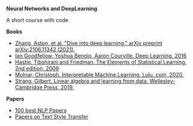 **Neural Networks and DeepLearning**

A short course with code

**Books**
  + [Zhang, Aston, et al. "Dive into deep learning." arXiv preprint arXiv:2106.11342 (2021).](http://d2l.ai/index.html)
  + [Ian Goodfellow, Yoshua Bengio, Aaron Courville. Deep Learning. 2016](https://www.deeplearningbook.org/)  
  + [Hastie, Tibshirani and Friedman. The Elements of Statistical Learning. 2nd edition, 2009](https://web.stanford.edu/~hastie/ElemStatLearn/)  
  + [Molnar, Christoph. Interpretable Machine Learning. Lulu. com, 2020.](https://christophm.github.io/interpretable-ml-book/)  
  + [Strang, Gilbert. Linear algebra and learning from data. Wellesley-Cambridge Press, 2019.](https://math.mit.edu/~gs/learningfromdata/)  

**Papers**
  + [100 best NLP Papers](https://github.com/mhagiwara/100-nlp-papers)
  + [Papers on Text Style Transfer](https://github.com/fuzhenxin/Style-Transfer-in-Text)
